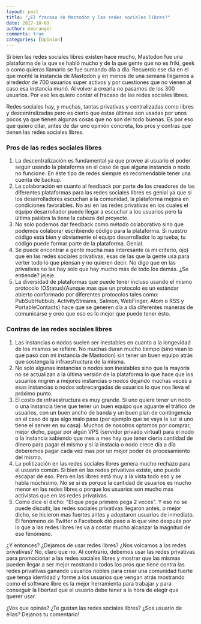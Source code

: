```yaml
---
layout: post
title: "¿El fracaso de Mastodon y las redes sociales libres?"
date: 2017-10-09
author: neoranger
comments: true
categories: [Opinion]
---
```


Si bien las redes sociales libres existen hace mucho, Mastodon fue una plataforma de la que se habló mucho y de la que gente que no es friki, geek o como quieras llamarlo se fue sumando día a día. Recuerdo ese día en el que monté la instancia de Mastodon y en menos de una semana llegamos a alrededor de 700 usuarios super activos y por cuestiones que no vienen al caso esa instancia murió. Al volver a crearla no pasamos de los 300 usuarios. Por eso les quiero contar el fracaso de las redes sociales libres.

Redes sociales hay, y muchas, tantas privativas y centralizadas como libres y descentralizadas pero es cierto que éstas últimas son usadas por unos pocos ya que tienen algunas cosas que no son del todo buenas. Es por eso que quiero citar, antes de dar uno opinión concreta, los pros y contras que tienen las redes sociales libres.

### Pros de las redes sociales libres
1. La descentralización es fundamental ya que provee al usuario el poder seguir usando la plataforma en el caso de que alguna instancia o nodo no funcione. En éste tipo de redes siempre es recomendable tener una cuenta de backup.
2. La colaboración en cuanto al feedback por parte de los creadores de las diferentes plataformas para las redes sociales libres es genial ya que si los desarrolladores escuchan a la comunidad, la plataforma mejora en condiciones favorables. No así en las redes privativas en los cuales el equipo desarrollador puede llegar a escuchar a los usuarios pero la última palabra la tiene la cabeza del proyecto.
3. No solo podemos dar feedback como método colaborativo sino que podemos colaborar escribiendo código para la plataforma. Si nuestro código está bien y obviamente el equipo desarrollador lo aprueba, tu código puede formar parte de la plataforma. Genial.
4. Se puede encontrar a gente mucha mas interesante (a mi criterio, ojo) que en las redes sociales privativas, esas de las que la gente usa para verter todo lo que piensan y no quieren decir. No digo que en las privativas no las hay solo que hay mucho más de todo los demás. ¿Se entiende? jejeje.
5. La diversidad de plataformas que puede tener incluso usando el mismo protocolo (OStatus)(Aunque mas que un protocolo es un estándar abierto conformado por diferentes protocolos tales como: PubSubHubbub, ActivityStreams, Salmon, WebFinger, Atom o RSS y PortableContacts) hace que se generen día a día diferentes maneras de comunicarse y creo que eso es lo mejor que puede tener ésto.

### Contras de las redes sociales libres
1. Las instancias o nodos suelen ser inestables en cuanto a la longevidad de los mismos se refiere. No muchas duran mucho tiempo (sino vean lo que pasó con mi instancia de Mastodon) sin tener un buen equipo atrás que sostenga la infraestructura de la misma.
2. No solo algunas instancias o nodos son inestables sino que la mayoría no se actualizan a la última versión de la plataforma lo que hace que los usuarios migren a mejores instancias o nodos dejando muchas veces a esas instancias o nodos sobrecargadas de usuarios lo que nos lleva el próximo punto.
3. El costo de infraestructura es muy grande. Si uno quiere tener un nodo o una instancia tiene que tener un buen equipo que aguante el tráfico de usuarios, con un buen ancho de banda y un buen plan de contingencia en el caso de que algo malo pase (por ejemplo que se vaya la luz si uno tiene el server en su casa). Muchos de nosotros optamos por comprar, mejor dicho, pagar por algún VPS (servidor privado virtual) para el nodo o la instancia sabiendo que mes a mes hay que tener cierta cantidad de dinero para pagar el mismo y si la instacia o nodo crece día a día deberemos pagar cada vez mas por un mejor poder de procesamiento del mismo.
4. La politización en las redes sociales libres genera mucho rechazo para el usuario común. Si bien en las redes privativas existe, uno puede escapar de eso. Pero en las libres está muy a la vista todo eso y se habla múchisimo. No se si es porque la cantidad de usuarios es mucho menor en las redes libres o porque los usuarios son mucho mas activistas que en las redes privativas.
5. Como dice el dicho: "El que pega primero pega 2 veces". Y eso no se puede discutir, las redes sociales privativas llegaron antes, o mejor dicho, se hicieron mas fuertes antes y adoptaron usuarios de inmediato. El fenómeno de Twitter o Facebook dió paso a lo que vino después por lo que a las redes libres les va a costar mucho alcanzar la magnitud de ese fenómeno.

¿Y entonces? ¿Dejamos de usar redes libres? ¿Nos volcamos a las redes privativas? No, claro que no. Al contrario, debemos usar las redes privativas para promocionar a las redes sociales libres y mostrar que las mismas pueden llegar a ser mejor mostrando todos los pros que tiene contra las redes privativas ganando usuarios nobles para crear una comunidad fuerte que tenga identidad y forme a los usuarios que vengan atrás mostrando como el software libre es la mejor herramienta para trabajar y para conseguir la libertad que el usuario debe tener a la hora de elegir que querer usar.

¿Vos que opinás? ¿Te gustan las redes sociales libres? ¿Sos usuario de ellas? Dejanos tu comentario!
